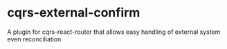 # cqrs-external-confirm
A plugin for cqrs-react-router that allows easy handling of external system even reconciliation
